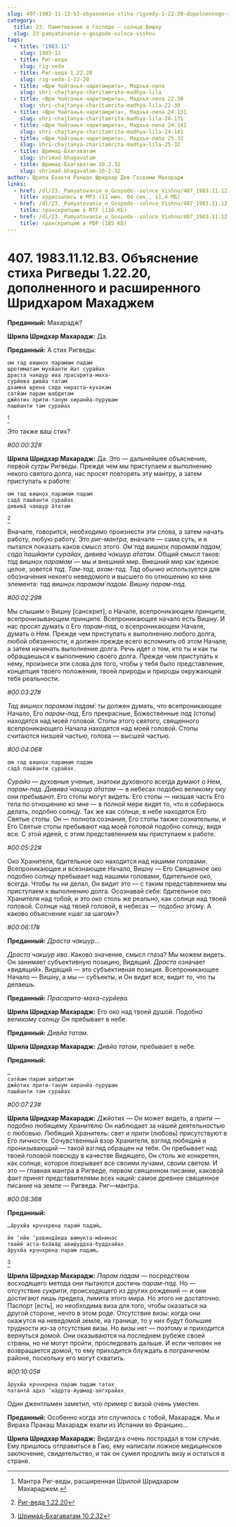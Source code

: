 ```yaml
---
slug: 407-1983-11-12-b3-obyasnenie-stiha-rigvedy-1-22-20-dopolnennogo-i-rasshirennogo-shridharom-mahadzhem
category:
  title: 23. Памятование о Господе — солнце Вишну
  slug: 23-pamyatovanie-o-gospode-solnce-vishnu
tags:
  - title: "1983.11"
    slug: 1983-11
  - title: Риг-веда
    slug: rig-veda
  - title: Риг-веда 1.22.20
    slug: rig-veda-1-22-20
  - title: «Шри Чайтанья-чаритамрита», Мадхья-лила
    slug: shri-chajtanya-charitamrita-madhya-lila
  - title: «Шри Чайтанья-чаритамрита», Мадхья-лила 22.30
    slug: shri-chajtanya-charitamrita-madhya-lila-22-30
  - title: «Шри Чайтанья-чаритамрита», Мадхья-лила 24.131
    slug: shri-chajtanya-charitamrita-madhya-lila-24-131
  - title: «Шри Чайтанья-чаритамрита», Мадхья-лила 24.141
    slug: shri-chajtanya-charitamrita-madhya-lila-24-141
  - title: «Шри Чайтанья-чаритамрита», Мадхья-лила 25.32
    slug: shri-chajtanya-charitamrita-madhya-lila-25-32
  - title: Шримад-Бхагаватам
    slug: shrimad-bhagavatam
  - title: Шримад-Бхагаватам 10.2.32
    slug: shrimad-bhagavatam-10-2-32
author: Шрила Бхакти Ракшак Шридхар Дев-Госвами Махарадж
links:
  - href: /dl/23._Pamyatovanie_o_Gospode--solnce_Vishnu/407_1983.11.12.B3_SridharMj_Objasnenie_stiha_Rigvedy_1.22.20_dopolnennogo_i_rasshirennogo_Shridharom_Mahadzhem.mp3
    title: аудиозапись в MP3 (11 мин. 04 сек., 11,4 МБ)
  - href: /dl/23._Pamyatovanie_o_Gospode--solnce_Vishnu/407_1983.11.12.B3_SridharMj_Objasnenie_stiha_Rigvedy_1.22.20_dopolnennogo_i_rasshirennogo_Shridharom_Mahadzhem.rtf
    title: транскрипцию в RTF (116 КБ)
  - href: /dl/23._Pamyatovanie_o_Gospode--solnce_Vishnu/407_1983.11.12.B3_SridharMj_Objasnenie_stiha_Rigvedy_1.22.20_dopolnennogo_i_rasshirennogo_Shridharom_Mahadzhem.pdf
    title: транскрипцию в PDF (185 КБ)
---
```


# 407. 1983.11.12.B3. Объяснение стиха Ригведы 1.22.20, дополненного и расширенного Шридхаром Махаджем

**Преданный:** Махарадж?

**Шрила Шридхар Махарадж:** Да.

**Преданный:** А стих Ригведы:

    ом тад вишнох парамам падам
    шротиматам мухйанти йат сурайах
    драста чакшур ива прасарита-маха-
    сурйева дивйа татам
    дхамна шрена сада нираста-кухакам
    сатйам парам шабдитам
    джйотих прити-танум хиранйа-пурушам
    пашйанти там сурайах
[^_ftn1]

Это также ваш стих?

*#00:00:32#*

**Шрила Шридхар Махарадж:** Да. Это — дальнейшее объяснение, первой *сутры* Ригведы. Прежде чем мы приступаем к выполнению некого святого долга, нас просят повторять эту мантру, а затем приступать к работе:

    ом̇ тад вишн̣ох̣ парамам̇ падам̇
    сада̄ пашйанти сурайах̣
    дивива̄ чакшур а̄татам
[^_ftn2]

Вначале, говорится, необходимо произнести эти слова, а затем начать работу, любую работу. Это *риг-мантра*, вначале — сама суть, и я пытался показать каков смысл этого. *Ом̇ тад вишн̣ох̣ парамам̇ падам̇, сада̄ пашйанти сурайах̣, дивива̄ чакшур а̄татам.* Общий смысл таков: *тад вишн̣ох̣ парамам̇* — мы и внешний мир. Внешний мир как единое целое, зовется *тад*. *Там-тад*, *ахам-тад*. *Тад* обычно используется для обозначения некоего неведомого и высшего по отношению ко мне элемента: *тад вишн̣ох̣ парамам̇ падам̇. Вишну парам-пад.*

*#00:02:29#*

Мы слышим о Вишну [санскрит], о Начале, всепроникающем принципе, всепронизывающем принципе. Всепроникающее начало есть Вишну. И нас просят думать о Его *парам-пад*, о всепроникающем Начале, думать о Нем. Прежде чем приступать к выполнению любого долга, любой обязанности, я должен прежде всего вспомнить об этом Начале, а затем начинать выполнение долга. Речь идет о том, кто ты и как ты обращаешься к выполнению своего долга. Прежде чем приступать к нему, произнеси эти слова для того, чтобы у тебя было представление, концепция твоего положения, твоей природы и природы окружающей тебя реальности.

*#00:03:27#*

*Тад вишн̣ох̣ парамам̇ падам̇*: ты должен думать, что всепроникающее Начало, Его *парам-пад*, Его прекрасные, Божественные *пад* (стопы) находятся над моей головой. Стопы этого святого, священного всепроникающего Начала находятся над моей головой. Стопы считаются низшей частью, голова — высшей частью.

*#00:04:06#*

    ом̇ тад вишн̣ох̣ парамам̇ падам̇
    сада̄ пашйанти сурайах̣

*Сурайо* — духовные ученые, знатоки духовного всегда думают о Нем, *парам-пад*. *Дивива̄ чакшур а̄татам* — в небесах подобно великому оку они пребывают. Его стопы могут видеть. Его стопы — низшая часть Его тела по отношению ко мне — в полной мере видят то, что я собираюсь делать, подобно солнцу. Так же как солнце, в небе находятся Его Святые стопы. Он — полнота сознания, Его стопы также сознательны, и Его Святые стопы пребывают над моей головой подобно солнцу, видя все. С этой идеей, с этим представлением мы приступаем к работе.

*#00:05:22#*

Око Хранителя, бдительное око находится над нашими головами. Всепроникающее и всезнающее Начало, Вишну — Его Священное око подобно солнцу пребывает над нашими головами, бдительное око, всегда. Чтобы ты ни делал, Он видит это — с таким представлением мы приступаем к выполнению долга. Осознавай себя: бдительное око Хранителя над тобой, и это око столь же реально, как солнце над твоей головой. Солнце над твоей головой, в небесах — подобно этому. А каково объяснение «шаг за шагом»?

*#00:06:17#*

**Преданный:** *Драста чакшур…*

*Драста чакшур ива.* Каково значение, смысл глаза? Мы можем видеть. Он занимает субъективную позицию, Видящий. *Драста* означает «видящий». Видящий — это субъективная позиция. Всепроникающее Начало — Вишну, а мы — субъекты, и Он видит все, видит то, что ты делаешь.

**Преданный:** *Прасарита-маха-сурйева.*

**Шрила Шридхар Махарадж:** Его око над твоей душой. Подобно великому солнцу Он пребывает в небе.

**Преданный:** *Дивйа татам*.

**Шрила Шридхар Махарадж:** *Дивйа татам*, пребывает в небе.

**Преданный:**

    …
    сатйам парам шабдитам
    джйотих прити-танум хиранйа-пурушам
    пашйанти там сурайах

*#00:07:23#*

**Шрила Шридхар Махарадж:** *Джйотих* — Он может видеть, а *прити* — подобно любящему Хранителю Он наблюдает за нашей деятельностью с любовью. Любящий Хранитель: свет и *прити* (любовь) присутствуют в Его личности. Сочувственный взор Хранителя, взгляд любящий и пронизывающий — такой взгляд обращен на тебя. Он пребывает над твоей головой повсюду в качестве Видящего, Он столь же конкретен, как солнце, которое покрывает все своими лучами, своим светом. И это — главная мантра в Ригведе, первом священном писании, каковой факт принят представителями всех наций: самое древнее священное писание на земле — Ригведа. Риг—мантра.

*#00:08:36#*

**Преданный:**

    …а̄рухйа кр̣ччхрен̣а парам̇ падам̇…

    йе ‘нйе ‘равинда̄кша вимукта-ма̄нинас
    твайй аста-бха̄ва̄д авиш́уддха-буддхайах̣
    а̄рухйа кр̣ччхрен̣а парам̇ падам̇…
[^_ftn3]

**Шрила Шридхар Махарадж:** *Парам падам* — посредством восходящего метода они пытаются достичь *парам-пад*. Но — отсутствие *сукрити*, происходящего из других рождений — и они достигают лишь предела, лимита этого мира. Но этого не достаточно. Паспорт [есть], но необходима виза для того, чтобы оказаться на другой стороне, нечто в этом роде. Отсутствие визы: когда они окажутся на неведомой земле, на границе, то у них будут большие трудности из-за отсутствия визы. Но визы нет — поэтому и приходится вернуться домой. Они оказываются на последнем рубеже своей страны, но не могут пройти, проследовать дальше. И если человек не возвращается домой, то ему приходится блуждать в пограничном районе, поскольку его могут схватить.

*#00:10:05#*

    а̄рухйа кр̣ччхрен̣а парам̇ падам̇ татах̣
    патантй адхо ‘на̄др̣та-йушмад-ан̇гхрайах̣

Один джентльмен заметил, что пример с визой очень уместен.

**Преданный:** Особенно когда это случилось с тобой, Махарадж. Мы и Вираха Пракаш Махарадж ехали из Испании во Францию…

**Шрила Шридхар Махарадж:** Видагдха очень пострадал в том случае. Ему пришлось отправиться в Гаю, ему написали ложное медицинское заключение, свидетельство, и так он сумел продлить визу и остаться в стране.



[^_ftn1]: Мантра Риг-веды, расширенная Шрилой Шридхаром Махараджем.

[^_ftn2]: [Риг-веда 1.22.20](../notes/rig-veda/rig-veda-1-22-20.md)

[^_ftn3]: [Шримад-Бхагаватам 10.2.32](../notes/shrimad-bhagavatam/shrimad-bhagavatam-10-2-32.md)
